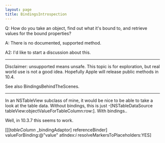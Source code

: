 ```yaml
---
layout: page
title: BindingsIntrospection
---
```


Q: How do you take an object, find out what it's bound to, and retrieve values for the bound properties?

A: There is no documented, supported method.

A2:  I'd like to start a discussion about this.

----

Disclaimer:  unsupported means unsafe.  This topic is for exploration, but real world use is not a good idea.  Hopefully Apple will release public methods in 10.4.

See also BindingsBehindTheScenes. 

----

In an NSTableView subclass of mine, it would be nice to be able to take a look at the table data.  Without bindings, this is just     -[NSTableDataSource tableView:objectValueForTableColumn:row:].  With bindings..

Well, in 10.3.7 this seems to work.  
    
[[[*tableColumn* _bindingAdaptor] referenceBinder] 
    valueForBinding:@"value" atIndex:*i* resolveMarkersToPlaceholders:YES]

